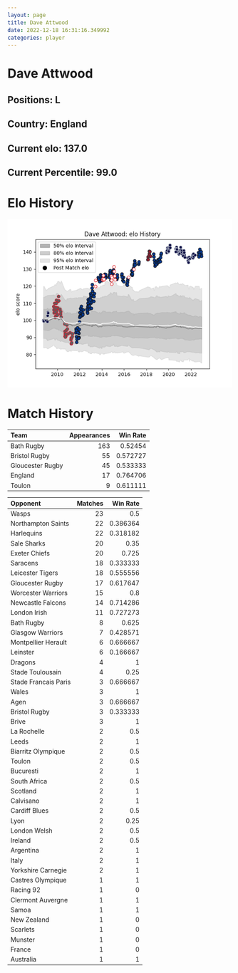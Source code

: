 ```yaml
---  
layout: page  
title: Dave Attwood  
date: 2022-12-18 16:31:16.349992  
categories: player  
---
```

# Dave Attwood

## Positions: L

## Country: England

## Current elo: 137.0

## Current Percentile: 99.0

# Elo History


![elo history](history_DaveAttwood.png)
# Match History


| Team             |   Appearances |   Win Rate |
|:-----------------|--------------:|-----------:|
| Bath Rugby       |           163 |   0.52454  |
| Bristol Rugby    |            55 |   0.572727 |
| Gloucester Rugby |            45 |   0.533333 |
| England          |            17 |   0.764706 |
| Toulon           |             9 |   0.611111 |

| Opponent             |   Matches |   Win Rate |
|:---------------------|----------:|-----------:|
| Wasps                |        23 |   0.5      |
| Northampton Saints   |        22 |   0.386364 |
| Harlequins           |        22 |   0.318182 |
| Sale Sharks          |        20 |   0.35     |
| Exeter Chiefs        |        20 |   0.725    |
| Saracens             |        18 |   0.333333 |
| Leicester Tigers     |        18 |   0.555556 |
| Gloucester Rugby     |        17 |   0.617647 |
| Worcester Warriors   |        15 |   0.8      |
| Newcastle Falcons    |        14 |   0.714286 |
| London Irish         |        11 |   0.727273 |
| Bath Rugby           |         8 |   0.625    |
| Glasgow Warriors     |         7 |   0.428571 |
| Montpellier Herault  |         6 |   0.666667 |
| Leinster             |         6 |   0.166667 |
| Dragons              |         4 |   1        |
| Stade Toulousain     |         4 |   0.25     |
| Stade Francais Paris |         3 |   0.666667 |
| Wales                |         3 |   1        |
| Agen                 |         3 |   0.666667 |
| Bristol Rugby        |         3 |   0.333333 |
| Brive                |         3 |   1        |
| La Rochelle          |         2 |   0.5      |
| Leeds                |         2 |   1        |
| Biarritz Olympique   |         2 |   0.5      |
| Toulon               |         2 |   0.5      |
| Bucuresti            |         2 |   1        |
| South Africa         |         2 |   0.5      |
| Scotland             |         2 |   1        |
| Calvisano            |         2 |   1        |
| Cardiff Blues        |         2 |   0.5      |
| Lyon                 |         2 |   0.25     |
| London Welsh         |         2 |   0.5      |
| Ireland              |         2 |   0.5      |
| Argentina            |         2 |   1        |
| Italy                |         2 |   1        |
| Yorkshire Carnegie   |         2 |   1        |
| Castres Olympique    |         1 |   1        |
| Racing 92            |         1 |   0        |
| Clermont Auvergne    |         1 |   1        |
| Samoa                |         1 |   1        |
| New Zealand          |         1 |   0        |
| Scarlets             |         1 |   0        |
| Munster              |         1 |   0        |
| France               |         1 |   0        |
| Australia            |         1 |   1        |